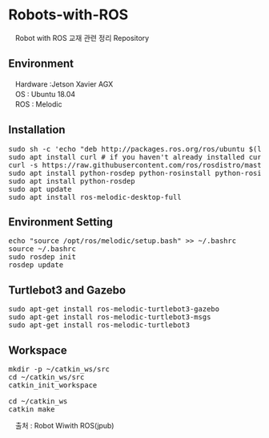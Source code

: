 # Robots-with-ROS
　Robot with ROS 교재 관련 정리 Repository
<br>
## Environment
　Hardware :Jetson Xavier AGX
<br>
　OS : Ubuntu 18.04
<br>
　ROS : Melodic
<br>
## Installation
<pre>
sudo sh -c 'echo "deb http://packages.ros.org/ros/ubuntu $(lsb_release -sc) main" > /etc/apt/sources.list.d/ros-latest.list'
sudo apt install curl # if you haven't already installed curl
curl -s https://raw.githubusercontent.com/ros/rosdistro/master/ros.asc | sudo apt-key add -
sudo apt install python-rosdep python-rosinstall python-rosinstall-generator python-wstool build-essential
sudo apt install python-rosdep
sudo apt update
sudo apt install ros-melodic-desktop-full
</pre>
## Environment Setting
<pre>
echo "source /opt/ros/melodic/setup.bash" >> ~/.bashrc
source ~/.bashrc
sudo rosdep init
rosdep update
</pre>
## Turtlebot3 and Gazebo
<pre>
sudo apt-get install ros-melodic-turtlebot3-gazebo
sudo apt-get install ros-melodic-turtlebot3-msgs
sudo apt-get install ros-melodic-turtlebot3
</pre>
## Workspace
<pre>
mkdir -p ~/catkin_ws/src
cd ~/catkin_ws/src
catkin_init_workspace

cd ~/catkin_ws
catkin_make
</pre>
　출처 : Robot Wiwith ROS(jpub)
